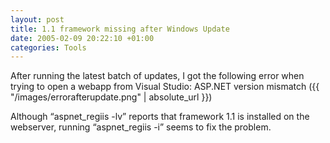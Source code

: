 ```yaml
---
layout: post
title: 1.1 framework missing after Windows Update
date: 2005-02-09 20:22:10 +01:00
categories: Tools
---
```

<P>After running the latest batch of updates, I got the following error when trying to open a webapp from Visual Studio: ASP.NET version mismatch ({{ "/images/errorafterupdate.png" | absolute_url }})</P>
<P>Although “aspnet_regiis -lv” reports that framework 1.1 is installed on the webserver, running “aspnet_regiis -i” seems to fix the problem.</P>
